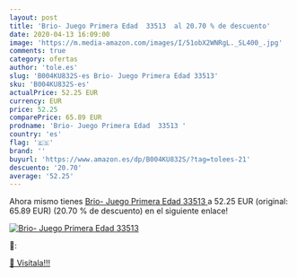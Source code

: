 ```yaml
---
layout: post
title: 'Brio- Juego Primera Edad  33513  al 20.70 % de descuento'
date: 2020-04-13 16:09:00
image: 'https://m.media-amazon.com/images/I/51obX2WNRgL._SL400_.jpg'
comments: true
category: ofertas
author: 'tole.es'
slug: 'B004KU832S-es Brio- Juego Primera Edad 33513'
sku: 'B004KU832S-es'
actualPrice: 52.25 EUR
currency: EUR
price: 52.25
comparePrice: 65.89 EUR
prodname: 'Brio- Juego Primera Edad  33513 '
country: 'es'
flag: '🇪🇸'
brand: ''
buyurl: 'https://www.amazon.es/dp/B004KU832S/?tag=tolees-21'
descuento: '20.70'
average: '52.25'
---
```


Ahora mismo tienes [Brio- Juego Primera Edad  33513 ](https://www.amazon.es/dp/B004KU832S/?tag=tolees-21) a 52.25 EUR (original: 65.89 EUR) (20.70 %  de descuento) en el siguiente enlace!

[![Brio- Juego Primera Edad  33513 ](https://m.media-amazon.com/images/I/51obX2WNRgL._SL400_.jpg)](https://www.amazon.es/dp/B004KU832S/?tag=tolees-21)

🔎:


[🛒 Visítala!!!](https://www.amazon.es/dp/B004KU832S/?tag=tolees-21)
